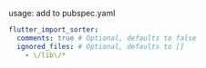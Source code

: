 usage:
add to pubspec.yaml
```yaml
flutter_import_sorter:
  comments: true # Optional, defaults to false
  ignored_files: # Optional, defaults to []
    - \/lib\/*
```